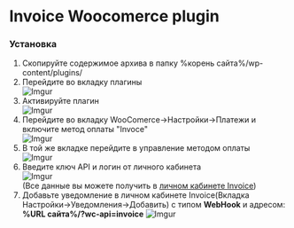 <h1>Invoice Woocomerce plugin</h1>

<h3>Установка</h3>

1. Скопируйте содержимое архива в папку %корень сайта%/wp-content/plugins/
2. Перейдите во вкладку плагины<br>
![Imgur](https://imgur.com/XxHlkuq.png)
3. Активируйте плагин<br>
![Imgur](https://imgur.com/3KaIS1T.png)
4. Перейдите во вкладку WooComerce->Настройки->Платежи и включите метод оплаты "Invoce"<br>
![Imgur](https://imgur.com/WBQxGx3.png)
5. В той же вкладке перейдите в управление методом оплаты<br>
![Imgur](https://imgur.com/AioEmVq.png)
5. Введите ключ API и логин от личного кабинета<br>
![Imgur](https://imgur.com/YUphf8X.png)<br>
(Все данные вы можете получить в [личном кабинете Invoice](https://lk.invoice.su/))
6. Добавьте уведомление в личном кабинете Invoice(Вкладка Настройки->Уведомления->Добавить)
с типом **WebHook** и адресом: **%URL сайта%/?wc-api=invoice**
![Imgur](https://imgur.com/LZEozhf.png)
